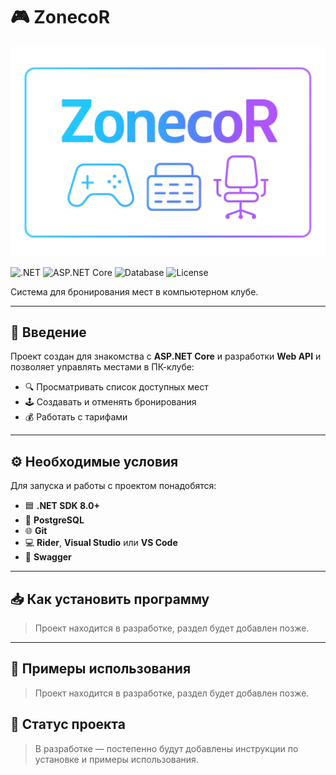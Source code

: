 # 🎮 ZonecoR

<p align="center">
  <img src="assets/banner.png" alt="ZonecoR Banner" width="600"/>
</p>

![.NET](https://img.shields.io/badge/.NET-8.0-blue)
![ASP.NET Core](https://img.shields.io/badge/ASP.NET_Core-Web_API-purple)
![Database](https://img.shields.io/badge/Database-PostgreSQL-blue?logo=postgresql)
![License](https://img.shields.io/badge/License-MIT-green)

Система для бронирования мест в компьютерном клубе.  

---

## 📖 Введение
Проект создан для знакомства с **ASP.NET Core** и разработки **Web API** и позволяет управлять местами в ПК-клубе:
- 🔍 Просматривать список доступных мест
- 🕹 Создавать и отменять бронирования
- 💰 Работать с тарифами

---

## ⚙️ Необходимые условия
Для запуска и работы с проектом понадобятся:  
- 🟦 **.NET SDK 8.0+**  
- 🐘 **PostgreSQL** 
- 🌐 **Git**  
- 💻 **Rider**, **Visual Studio** или **VS Code**  
- 🧪 **Swagger** 

---

## 📥 Как установить программу
> Проект находится в разработке, раздел будет добавлен позже.

---

## 🚀 Примеры использования
> Проект находится в разработке, раздел будет добавлен позже.

## 📌 Статус проекта
> В разработке — постепенно будут добавлены инструкции по установке и примеры использования.
